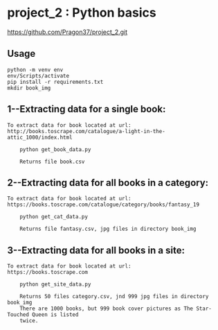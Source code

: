 # project_2 : Python basics

https://github.com/Pragon37/project_2.git


## Usage
````
python -m venv env
env/Scripts/activate
pip install -r requirements.txt
mkdir book_img
````

## 1--Extracting data for a single book:

	To extract data for book located at url:
	http://books.toscrape.com/catalogue/a-light-in-the-attic_1000/index.html

```` 
	python get_book_data.py
```` 
        Returns file book.csv

## 2--Extracting data for all books in a category:

	To extract data for book located at url:
	https://books.toscrape.com/catalogue/category/books/fantasy_19

```` 
	python get_cat_data.py
```` 
        Returns file fantasy.csv, jpg files in directory book_img

## 3--Extracting data for all books in a site:

	To extract data for book located at url:
	https://books.toscrape.com

```` 
	python get_site_data.py
```` 
        Returns 50 files category.csv, jnd 999 jpg files in directory book_img
        There are 1000 books, but 999 book cover pictures as The Star-Touched Queen is listed
        twice.

